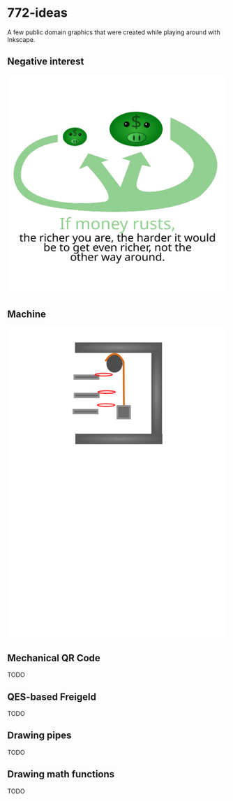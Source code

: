 # 772-ideas

A few public domain graphics that were created while playing around with Inkscape.

## Negative interest

![](1.svg)

## Machine

![](2.svg)

## Mechanical QR Code

TODO

## QES-based Freigeld

TODO

## Drawing pipes

TODO

## Drawing math functions

TODO
